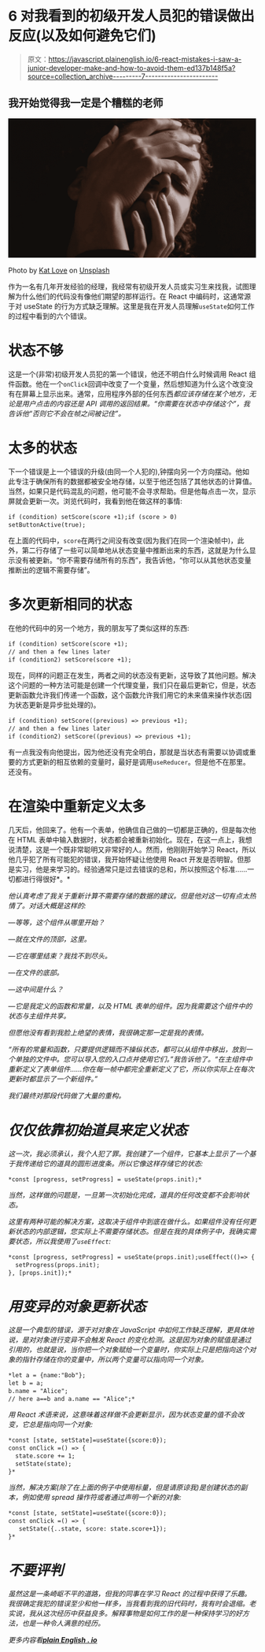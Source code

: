 # 6 对我看到的初级开发人员犯的错误做出反应(以及如何避免它们)

> 原文：<https://javascript.plainenglish.io/6-react-mistakes-i-saw-a-junior-developer-make-and-how-to-avoid-them-ed137b148f5a?source=collection_archive---------7----------------------->

## 我开始觉得我一定是个糟糕的老师

![](img/84aa1e9540df90b63742db7be85ca2d8.png)

Photo by [Kat Love](https://unsplash.com/@katlove?utm_source=unsplash&utm_medium=referral&utm_content=creditCopyText) on [Unsplash](https://unsplash.com/s/photos/despair?utm_source=unsplash&utm_medium=referral&utm_content=creditCopyText)

作为一名有几年开发经验的经理，我经常有初级开发人员或实习生来找我，试图理解为什么他们的代码没有像他们期望的那样运行。在 React 中编码时，这通常源于对 useState 的行为方式缺乏理解。这里是我在开发人员理解`useState`如何工作的过程中看到的六个错误。

# 状态不够

这是一个(非常)初级开发人员犯的第一个错误，他还不明白什么时候调用 React 组件函数。他在一个`onClick`回调中改变了一个变量，然后想知道为什么这个改变没有在屏幕上显示出来。通常，应用程序外部的任何东西*都应该存储在某个地方，无论是用户点击的内容还是 API 调用的返回结果。“你需要在状态中存储这个”，我告诉他“否则它不会在帧之间被记住”。*

# 太多的状态

下一个错误是上一个错误的升级(由同一个人犯的),钟摆向另一个方向摆动。他如此专注于确保所有的数据都被安全地存储，以至于他还包括了其他状态的计算值。当然，如果只是代码混乱的问题，他可能不会寻求帮助。但是他每点击一次，显示屏就会更新一次。浏览代码时，我看到他在做这样的事情:

```
if (condition) setScore(score +1);if (score > 0) setButtonActive(true);
```

在上面的代码中，`score`在两行之间没有改变(因为我们在同一个渲染帧中)，此外，第二行存储了一些可以简单地从状态变量中推断出来的东西，这就是为什么显示没有被更新。“你不需要存储所有的东西”，我告诉他，“你可以从其他状态变量推断出的逻辑不需要存储”。

# 多次更新相同的状态

在他的代码中的另一个地方，我的朋友写了类似这样的东西:

```
if (condition) setScore(score +1);
// and then a few lines later
if (condition2) setScore(score +1);
```

现在，同样的问题正在发生，两者之间的状态没有更新，这导致了其他问题。解决这个问题的一种方法可能是创建一个代理变量，我们只在最后更新它，但是，状态更新函数允许我们传递一个函数，这个函数允许我们用它的未来值来操作状态(因为状态更新是异步批处理的)。

```
if (condition) setScore((previous) => previous +1);
// and then a few lines later
if (condition2) setScore((previous) => previous +1);
```

有一点我没有向他提出，因为他还没有完全明白，那就是当状态有需要以协调或重要的方式更新的相互依赖的变量时，最好是调用`useReducer`。但是他不在那里。还没有。

# 在渲染中重新定义太多

几天后，他回来了。他有一个表单，他确信自己做的一切都是正确的，但是每次他在 HTML 表单中输入数据时，状态都会被重新初始化。现在，在这一点上，我想说清楚，这是一个既非常聪明又非常好的人。然而，他刚刚开始学习 React，所以他几乎犯了所有可能犯的错误，我开始怀疑让他使用 React 开发是否明智。但那是实习，他是来学习的。经验通常只是过去错误的总和，所以按照这个标准……一切都进行得很好*。*

*他认真考虑了我关于重新计算不需要存储的数据的建议。但是他对这一切有点太热情了。对话大概是这样的:*

*—等等，这个组件从哪里开始？*

*––就在文件的顶部，这里。*

*––它在哪里结束？我找不到尽头。*

*—在文件的底部。*

*—这中间是什么？*

*—它是我定义的函数和常量，以及 HTML 表单的组件。因为我需要这个组件中的状态与主组件共享。*

*但愿他没有看到我脸上绝望的表情，我很确定那一定是我的表情。*

*“所有的常量和函数，只要提供逻辑而不操纵状态，都可以从组件中移出，放到一个单独的文件中。您可以导入您的入口点并使用它们。”我告诉他了。“在主组件中重新定义了表单组件……你在每一帧中都完全重新定义了它，所以你实际上在每次更新时都显示了一个新组件。”*

*我们最终对那段代码做了大量的重构。*

# *仅仅依靠初始道具来定义状态*

*这一次，我必须承认，我个人犯了罪。我创建了一个组件，它基本上显示了一个基于我传递给它的道具的圆形进度条。所以它像这样存储它的状态:*

```
*const [progress, setProgress] = useState(props.init);*
```

*当然，这样做的问题是，一旦第一次初始化完成，道具的任何改变都不会影响状态。*

*这里有两种可能的解决方案，这取决于组件中到底在做什么。如果组件没有任何更新状态的内部逻辑，您实际上不需要存储状态。但是在我的具体例子中，我确实需要状态，所以我使用了`useEffect`:*

```
*const [progress, setProgress] = useState(props.init);useEffect(()=> { 
  setProgress(props.init);
}, [props.init]);* 
```

# *用变异的对象更新状态*

*这是一个典型的错误，源于对对象在 JavaScript 中如何工作缺乏理解，更具体地说，是对对象进行变异不会触发 React 的变化检测。这是因为对象的赋值是通过引用的，也就是说，当你把一个对象赋给一个变量时，你实际上只是把指向这个对象的指针存储在你的变量中，所以两个变量可以指向同一个对象。*

```
*let a = {name:"Bob"};
let b = a;
b.name = "Alice";
// here a==b and a.name == "Alice";*
```

*用 React 术语来说，这意味着这样做不会更新显示，因为状态变量的值不会改变，它总是指向同一个对象:*

```
*const [state, setState]=useState({score:0});
const onClick =() => {
  state.score += 1;
  setState(state);
}*
```

*当然，解决方案(除了在上面的例子中使用标量，但是请原谅我)是创建状态的副本，例如使用 spread 操作符或者通过声明一个新的对象:*

```
*const [state, setState]=useState({score:0});
const onClick =() => {
   setState({..state, score: state.score+1});
}*
```

# *不要评判*

*虽然这是一条崎岖不平的道路，但我的同事在学习 React 的过程中获得了乐趣。我很确定我犯的错误至少和他一样多，当我看到我的旧代码时，我有时会退缩。老实说，我从这次经历中获益良多。解释事物是如何工作的是一种保持学习的好方法，也是一种令人满意的经历。*

**更多内容看*[***plain English . io***](http://plainenglish.io/)*